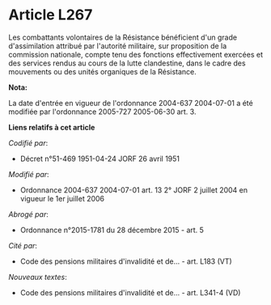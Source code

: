 # Article L267

Les combattants volontaires de la Résistance bénéficient d'un grade d'assimilation attribué par l'autorité militaire, sur
proposition de la commission nationale, compte tenu des fonctions effectivement exercées et des services rendus au cours de
la lutte clandestine, dans le cadre des mouvements ou des unités organiques de la Résistance.

**Nota:**

La date d'entrée en vigueur de l'ordonnance 2004-637 2004-07-01 a été modifiée par l'ordonnance 2005-727 2005-06-30 art. 3.

**Liens relatifs à cet article**

_Codifié par_:

  - Décret n°51-469 1951-04-24 JORF 26 avril 1951

_Modifié par_:

  - Ordonnance 2004-637 2004-07-01 art. 13 2° JORF 2 juillet 2004 en vigueur le 1er juillet 2006

_Abrogé par_:

  - Ordonnance n°2015-1781 du 28 décembre 2015 - art. 5

_Cité par_:

  - Code des pensions militaires d'invalidité et de... - art. L183 (VT)

_Nouveaux textes_:

  - Code des pensions militaires d'invalidité et de... - art. L341-4 (VD)

